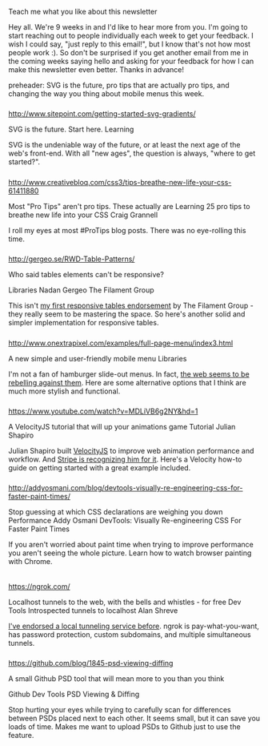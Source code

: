 Teach me what you like about this newsletter

Hey all. We're 9 weeks in and I'd like to hear more from you. I'm going to start reaching out to people individually each week to get your feedback. I wish I could say, "just reply to this email!", but I know that's not how most people work :). So don't be surprised if you get another email from me in the coming weeks saying hello and asking for your feedback for how I can make this newsletter even better. Thanks in advance!

preheader: SVG is the future, pro tips that are actually pro tips, and changing the way you thing about mobile menus this week.

#####

http://www.sitepoint.com/getting-started-svg-gradients/

SVG is the future. Start here.
Learning

SVG is the undeniable way of the future, or at least the next age of the web's front-end. With all "new ages", the question is always, "where to get started?".

#####

http://www.creativebloq.com/css3/tips-breathe-new-life-your-css-61411880

Most "Pro Tips" aren't pro tips. These actually are
Learning
25 pro tips to breathe new life into your CSS
Craig Grannell

I roll my eyes at most #ProTips blog posts. There was no eye-rolling this time.

#####

http://gergeo.se/RWD-Table-Patterns/

Who said tables elements can't be responsive?

Libraries
Nadan Gergeo
The Filament Group

This isn't <a href="http://gergeo.se/RWD-Table-Patterns/">my first responsive tables endorsement</a> by The Filament Group - they really seem to be mastering the space. So here's another solid and simpler implementation for responsive tables.

#####

http://www.onextrapixel.com/examples/full-page-menu/index3.html

A new simple and user-friendly mobile menu
Libraries

I'm not a fan of hamburger slide-out menus. In fact, <a href="http://lmjabreu.com/post/why-and-how-to-avoid-hamburger-menus/">the web seems to be rebelling against them</a>. Here are some alternative options that I think are much more stylish and functional.

#####

https://www.youtube.com/watch?v=MDLiVB6g2NY&hd=1

A VelocityJS tutorial that will up your animations game
Tutorial
Julian Shapiro

Julian Shapiro built <a href="http://julian.com/research/velocity/">VelocityJS</a> to improve web animation performance and workflow. And <a href="https://stripe.com/blog/open-source-retreat-grantees">Stripe is recognizing him for it</a>. Here's a Velocity how-to guide on getting started with a great example included.

#####

http://addyosmani.com/blog/devtools-visually-re-engineering-css-for-faster-paint-times/

Stop guessing at which CSS declarations are weighing you down
Performance
Addy Osmani
DevTools: Visually Re-engineering CSS For Faster Paint Times

If you aren't worried about paint time when trying to improve performance you aren't seeing the whole picture. Learn how to watch browser painting with Chrome.

######

https://ngrok.com/

Localhost tunnels to the web, with the bells and whistles - for free
Dev Tools
Introspected tunnels to localhost
Alan Shreve

<a href="http://frontenddevweekly.com/2014/05/06/staging-environment-never-needs-deployed/">I've endorsed a local tunneling service before</a>. ngrok is pay-what-you-want, has password protection, custom subdomains, and multiple simultaneous tunnels.

#####

https://github.com/blog/1845-psd-viewing-diffing

A small Github PSD tool that will mean more to you than you think

Github
Dev Tools
PSD Viewing & Diffing

Stop hurting your eyes while trying to carefully scan for differences between PSDs placed next to each other. It seems small, but it can save you loads of time. Makes me want to upload PSDs to Github just to use the feature.
